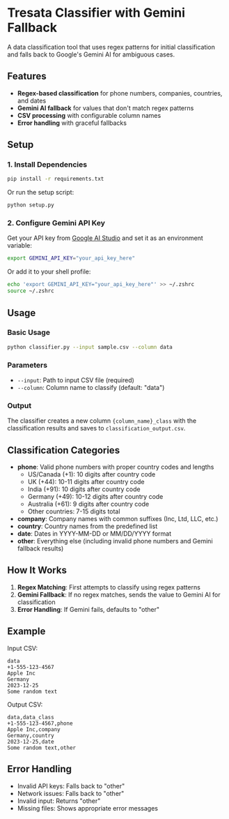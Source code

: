 # Tresata Classifier with Gemini Fallback

A data classification tool that uses regex patterns for initial classification and falls back to Google's Gemini AI for ambiguous cases.

## Features

- **Regex-based classification** for phone numbers, companies, countries, and dates
- **Gemini AI fallback** for values that don't match regex patterns
- **CSV processing** with configurable column names
- **Error handling** with graceful fallbacks

## Setup

### 1. Install Dependencies

```bash
pip install -r requirements.txt
```

Or run the setup script:

```bash
python setup.py
```

### 2. Configure Gemini API Key

Get your API key from [Google AI Studio](https://makersuite.google.com/app/apikey) and set it as an environment variable:

```bash
export GEMINI_API_KEY="your_api_key_here"
```

Or add it to your shell profile:

```bash
echo 'export GEMINI_API_KEY="your_api_key_here"' >> ~/.zshrc
source ~/.zshrc
```

## Usage

### Basic Usage

```bash
python classifier.py --input sample.csv --column data
```

### Parameters

- `--input`: Path to input CSV file (required)
- `--column`: Column name to classify (default: "data")

### Output

The classifier creates a new column `{column_name}_class` with the classification results and saves to `classification_output.csv`.

## Classification Categories

- **phone**: Valid phone numbers with proper country codes and lengths
  - US/Canada (+1): 10 digits after country code
  - UK (+44): 10-11 digits after country code  
  - India (+91): 10 digits after country code
  - Germany (+49): 10-12 digits after country code
  - Australia (+61): 9 digits after country code
  - Other countries: 7-15 digits total
- **company**: Company names with common suffixes (Inc, Ltd, LLC, etc.)
- **country**: Country names from the predefined list
- **date**: Dates in YYYY-MM-DD or MM/DD/YYYY format
- **other**: Everything else (including invalid phone numbers and Gemini fallback results)

## How It Works

1. **Regex Matching**: First attempts to classify using regex patterns
2. **Gemini Fallback**: If no regex matches, sends the value to Gemini AI for classification
3. **Error Handling**: If Gemini fails, defaults to "other"

## Example

Input CSV:
```csv
data
+1-555-123-4567
Apple Inc
Germany
2023-12-25
Some random text
```

Output CSV:
```csv
data,data_class
+1-555-123-4567,phone
Apple Inc,company
Germany,country
2023-12-25,date
Some random text,other
```

## Error Handling

- Invalid API keys: Falls back to "other"
- Network issues: Falls back to "other"
- Invalid input: Returns "other"
- Missing files: Shows appropriate error messages
